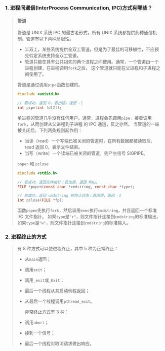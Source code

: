 ### 1. 进程间通信(InterProcess Communication, IPC)方式有哪些？

> #### 管道
>
> 管道是 UNIX 系统 IPC 的最古老形式，所有 UNIX 系统都提供此种通信机制。管道有以下两种局限性。
>
> - 半双工，某些系统提供全双工管道，但是为了最佳的可移植性，不应预先假定系统支持全双工管道。
> - 管道只能在具有公共祖先的两个进程之间使用。通常，一个管道由一个进程创建，在进程调用`fork`之后，
>   这个管道就只能在父进程和子进程之间使用了。
>
> 管道是通过调用`pipe`函数创建的。
>
> ```c
> #include <unistd.h>
>
> // 若成功，返回 0，若出错，返回 -1
> int pipe(int fd[2]);
> ```
>
> 单进程的管道几乎没有任何用户。通常，进程会先调用`pipe`，接着调用`fork`，从而创建从父进程到子进程
> 的 IPC 通道，反之亦然。
> 当管道的一端被关闭后，下列两条规则起作用：
>
> - 当读（read）一个写端已被关闭的管道时，在所有数据都被读取后，read 返回 0，表示文件结束。
> - 当写（write）一个读端已被关闭的管道，则产生信号 SIGPIPE。
>
> `popen` 和 `pclose`
>
> ```c
> #include <stdio.h>
>
> // 若成功，返回文件指针；若出错，返回 NULL
> FILE *popen(const char *cmdstring, const char *type);
>
> // 若成功，返回 cmdstring 的终止状态；若出错，返回 -1
> int pclose(FILE *fp);
> ```
>
> 函数`popen`先执行`fork`，然后调用`exec`执行`cmdstring`，并且返回一个标准 I/O 文件指针。
> 如果`type`是`"r"`，则文件指针连接到`cmdstring`的标准输出。
> 如果`type`是`"w"`，则文件指针连接到`cmdstring`的标准输入。

### 2. 进程终止的方式

> 有 8 种方式可以使进程终止，其中 5 种为正常终止：
>
> - 从`main`返回；
> - 调用`exit`；
> - 调用`_exit`或`_Exit`；
> - 最后一个线程从其启动例程返回；
> - 从最后一个线程调用`pthread_exit`。
>
>   异常终止方式有 3 种：
>
> - 调用`abort`；
> - 接到一个信号；
> - 最后一个线程对取消请求做出响应。
